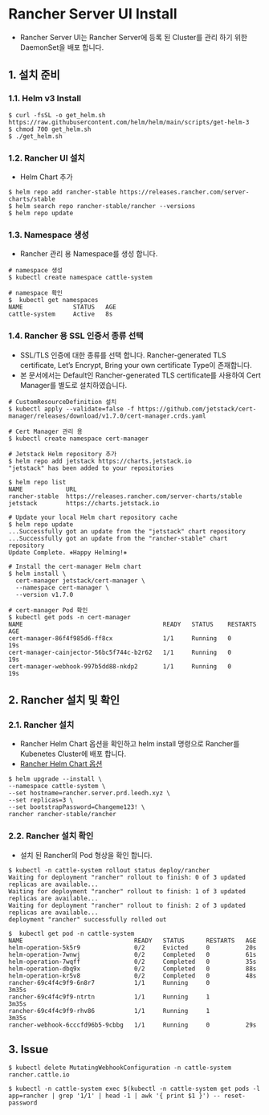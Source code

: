 # Rancher Server UI Install 

- Rancher Server UI는 Rancher Server에 등록 된 Cluster를 관리 하기 위한 DaemonSet을 배포 합니다.

## 1. 설치 준비

### 1.1. Helm v3 Install 
```
$ curl -fsSL -o get_helm.sh https://raw.githubusercontent.com/helm/helm/main/scripts/get-helm-3
$ chmod 700 get_helm.sh
$ ./get_helm.sh
```

### 1.2. Rancher UI 설치

- Helm Chart 추가

```
$ helm repo add rancher-stable https://releases.rancher.com/server-charts/stable
$ helm search repo rancher-stable/rancher --versions
$ helm repo update
```

### 1.3. Namespace 생성

- Rancher 관리 용 Namespace를 생성 합니다.

```
# namespace 생성
$ kubectl create namespace cattle-system

# namespace 확인
$  kubectl get namespaces
NAME              STATUS   AGE
cattle-system     Active   8s
```

### 1.4. Rancher 용 SSL 인증서 종류 선택

-   SSL/TLS 인증에 대한 종류를 선택 합니다. Rancher-generated TLS certificate, Let’s Encrypt, Bring your own certificate Type이 존재합니다.
-   본 문서에서는 Default인 Rancher-generated TLS certificate를 사용하여 Cert Manager를 별도로 설치하였습니다.


```
# CustomResourceDefinition 설치
$ kubectl apply --validate=false -f https://github.com/jetstack/cert-manager/releases/download/v1.7.0/cert-manager.crds.yaml

# Cert Manager 관리 용 
$ kubectl create namespace cert-manager

# Jetstack Helm repository 추가
$ helm repo add jetstack https://charts.jetstack.io
"jetstack" has been added to your repositories

$ helm repo list
NAME            URL
rancher-stable  https://releases.rancher.com/server-charts/stable
jetstack        https://charts.jetstack.io

# Update your local Helm chart repository cache
$ helm repo update
...Successfully got an update from the "jetstack" chart repository
...Successfully got an update from the "rancher-stable" chart repository
Update Complete. ⎈Happy Helming!⎈

# Install the cert-manager Helm chart
$ helm install \
  cert-manager jetstack/cert-manager \
  --namespace cert-manager \
  --version v1.7.0

# cert-manager Pod 확인
$ kubectl get pods -n cert-manager
NAME                                       READY   STATUS    RESTARTS   AGE
cert-manager-86f4f985d6-ff8cx              1/1     Running   0          19s
cert-manager-cainjector-56bc5f744c-b2r62   1/1     Running   0          19s
cert-manager-webhook-997b5dd88-nkdp2       1/1     Running   0          19s
```


## 2. Rancher 설치 및 확인

### 2.1. Rancher 설치

-   Rancher Helm Chart 옵션을 확인하고 helm install 명령으로 Rancher를 Kubenetes Cluster에 배포 합니다.
-   [Rancher Helm Chart 옵션](https://rancher.com/docs/rancher/v2.x/en/installation/install-rancher-on-k8s/chart-options/#external-tls-termination)

```
$ helm upgrade --install \
--namespace cattle-system \
--set hostname=rancher.server.prd.leedh.xyz \
--set replicas=3 \
--set bootstrapPassword=Changeme123! \
rancher rancher-stable/rancher
```

### 2.2. Rancher 설치 확인

-   설치 된 Rancher의 Pod 형상을 확인 합니다.

```
$ kubectl -n cattle-system rollout status deploy/rancher
Waiting for deployment "rancher" rollout to finish: 0 of 3 updated replicas are available...
Waiting for deployment "rancher" rollout to finish: 1 of 3 updated replicas are available...
Waiting for deployment "rancher" rollout to finish: 2 of 3 updated replicas are available...
deployment "rancher" successfully rolled out

$  kubectl get pod -n cattle-system
NAME                               READY   STATUS      RESTARTS   AGE
helm-operation-5k5r9               0/2     Evicted     0          20s
helm-operation-7wnwj               0/2     Completed   0          61s
helm-operation-7wqff               0/2     Completed   0          35s
helm-operation-dbq9x               0/2     Completed   0          88s
helm-operation-kr5v8               0/2     Completed   0          48s
rancher-69c4f4c9f9-6n8r7           1/1     Running     0          3m35s
rancher-69c4f4c9f9-ntrtn           1/1     Running     1          3m35s
rancher-69c4f4c9f9-rhv86           1/1     Running     1          3m35s
rancher-webhook-6cccfd96b5-9cbbg   1/1     Running     0          29s
```


## 3. Issue

```
$ kubectl delete MutatingWebhookConfiguration -n cattle-system rancher.cattle.io
```

```
$ kubectl -n cattle-system exec $(kubectl -n cattle-system get pods -l app=rancher | grep '1/1' | head -1 | awk '{ print $1 }') -- reset-password
```

